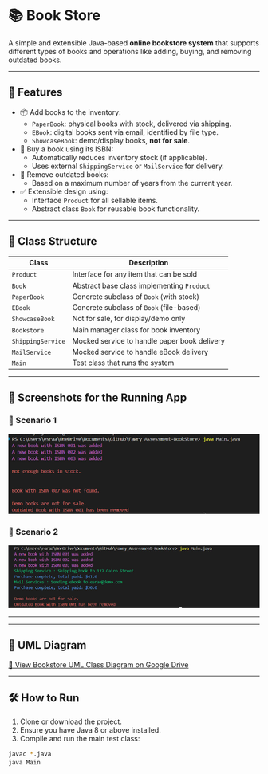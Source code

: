# 📚  Book Store

A simple and extensible Java-based **online bookstore system** that supports different types of books and operations like adding, buying, and removing outdated books.


---

## 🚀 Features

- 📦 Add books to the inventory:
  - `PaperBook`: physical books with stock, delivered via shipping.
  - `EBook`: digital books sent via email, identified by file type.
  - `ShowcaseBook`: demo/display books, **not for sale**.
- 🛒 Buy a book using its ISBN:
  - Automatically reduces inventory stock (if applicable).
  - Uses external `ShippingService` or `MailService` for delivery.
- 🧹 Remove outdated books:
  - Based on a maximum number of years from the current year.
- ✅ Extensible design using:
  - Interface `Product` for all sellable items.
  - Abstract class `Book` for reusable book functionality.

---

## 🧱 Class Structure

| Class                  | Description                                  |
|------------------------|----------------------------------------------|
| `Product`              | Interface for any item that can be sold      |
| `Book`                | Abstract base class implementing `Product`    |
| `PaperBook`            | Concrete subclass of `Book` (with stock)     |
| `EBook`                | Concrete subclass of `Book` (file-based)     |
| `ShowcaseBook`         | Not for sale, for display/demo only          |
| `Bookstore`     | Main manager class for book inventory        |
| `ShippingService`      | Mocked service to handle paper book delivery |
| `MailService`          | Mocked service to handle eBook delivery      |
| `Main` | Test class that runs the system           |

---

## 📸 Screenshots for the Running App

### 📖 Scenario 1
![Scenario 1](./TestCases/scenario1.jpg)


### 📖 Scenario 2
![Scenario 2](./TestCases/scenario2.jpg)

---
---

## 🧭 UML Diagram

[📌 View Bookstore UML Class Diagram on Google Drive](https://drive.google.com/file/d/168rtEwUs38ilPya0r2CqEFqCHPQQd54u/view?usp=drive_link)


---

## 🛠 How to Run

1. Clone or download the project.
2. Ensure you have Java 8 or above installed.
3. Compile and run the main test class:

```bash
javac *.java
java Main



